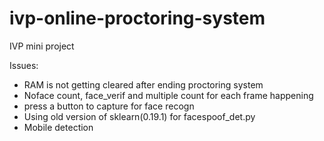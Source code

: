 # ivp-online-proctoring-system
IVP mini project

Issues:
- RAM is not getting cleared after ending proctoring system
- Noface count, face_verif and multiple count for each frame happening
- press a button to capture for face recogn
- Using old version of sklearn(0.19.1) for facespoof_det.py
- Mobile detection
